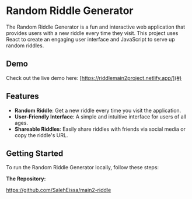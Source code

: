 # Random Riddle Generator

The Random Riddle Generator is a fun and interactive web application that provides users with a new riddle every time they visit. This project uses React to create an engaging user interface and JavaScript to serve up random riddles.

## Demo

Check out the live demo here: [https://riddlemain2project.netlify.app/](#)

## Features

- **Random Riddle**: Get a new riddle every time you visit the application.
- **User-Friendly Interface**: A simple and intuitive interface for users of all ages.
- **Shareable Riddles**: Easily share riddles with friends via social media or copy the riddle's URL.

## Getting Started

To run the Random Riddle Generator locally, follow these steps:

 **The Repository:**

https://github.com/SalehEissa/main2-riddle

